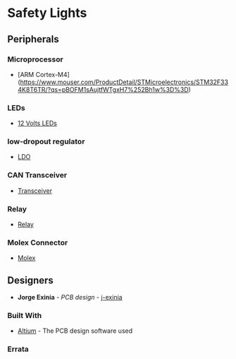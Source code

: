 # Safety Lights


## Peripherals 


### Microprocessor

* [ARM Cortex-M4] (https://www.mouser.com/ProductDetail/STMicroelectronics/STM32F334K8T6TR/?qs=pBOFM1sAujtfWTgxH7%252Bh1w%3D%3D)

### LEDs

* [12 Volts LEDs](https://www.mouser.com/datasheet/2/90/dsXPG3-1509242.pdf)

### low-dropout regulator

* [LDO](https://www.ti.com/lit/ds/symlink/reg1117.pdf?ts=1604435598591)

### CAN Transceiver

* [Transceiver](https://www.mouser.com/ProductDetail/Texas-Instruments/SN65HVD230QDR/?qs=QViXGNcIEAvSeznLG41lqg%3D%3D)

### Relay

* [Relay](https://www.mouser.com/ProductDetail/TE-Connectivity-AMP/1432871-1/?qs=%2Fha2pyFadujOplV%252Bo82sGXNL3KT0GUHAmTq%2FM6CvMA9Bq%2FAjxT4x6A%3D%3D&utm_source=octopart&utm_medium=aggregator&utm_campaign=655-1432871-1&utm_content=TE%20Connectivity)

### Molex Connector

* [Molex](https://www.mouser.com/datasheet/2/276/0430450612_PCB_HEADERS-142990.pdf)

## Designers

* **Jorge Exinia** - *PCB design* - [j-exinia](https://github.com/j-exinia)

### Built With

* [Altium](https://www.altium.com/) - The PCB design software used

### Errata

